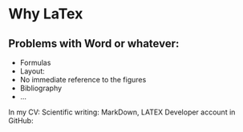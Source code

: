 # **Why LaTex**

## Problems with Word or whatever:
+ Formulas
+ Layout: 
+ No immediate reference to the figures
+ Bibliography
+ ...

In my CV: 
Scientific writing: MarkDown, LATEX
Developer account in GitHub:
